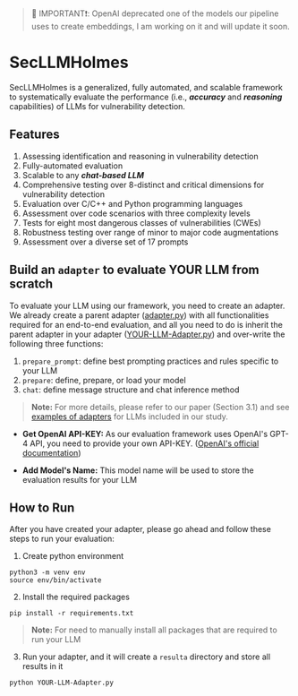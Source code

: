 > 🔴 IMPORTANT❗: OpenAI deprecated one of the models our pipeline uses to create embeddings, I am working on it and will update it soon.
# SecLLMHolmes

SecLLMHolmes is a generalized, fully automated, and scalable framework to systematically evaluate the performance (i.e., ***accuracy*** and ***reasoning*** capabilities) of LLMs for vulnerability detection.

## Features
1. Assessing identification and reasoning in vulnerability detection
2. Fully-automated evaluation
3. Scalable to any ***chat-based LLM***
4. Comprehensive testing over 8-distinct and critical dimensions for vulnerability detection
5. Evaluation over C/C++ and Python programming languages
6. Assessment over code scenarios with three complexity levels
7. Tests for eight most dangerous classes of vulnerabilities (CWEs)
8. Robustness testing over range of minor to major code augmentations
9. Assessment over a diverse set of 17 prompts

## Build an `adapter` to evaluate YOUR LLM from scratch
To evaluate your LLM using our framework, you need to create an adapter. We already create a parent adapter ([adapter.py](https://github.com/saadullah01/SecLLMHolmes/blob/main/adapter.py)) with all functionalities required for an end-to-end evaluation, and all you need to do is inherit the parent adapter in your adapter ([YOUR-LLM-Adapter.py](https://github.com/saadullah01/SecLLMHolmes/blob/main/YOUR-LLM-adapter.py)) and over-write the following three functions:

1. `prepare_prompt`: define best prompting practices and rules specific to your LLM
2. `prepare`: define, prepare, or load your model
3. `chat`: define message structure and chat inference method

> **Note:** For more details, please refer to our paper (Section 3.1) and see [examples of adapters](https://github.com/saadullah01/SecLLMHolmes/tree/main/adapter-examples) for LLMs included in our study.

* **Get OpenAI API-KEY:** As our evaluation framework uses OpenAI's GPT-4 API, you need to provide your own API-KEY. ([OpenAI's official documentation](https://platform.openai.com/docs/quickstart/step-2-set-up-your-api-key))

* **Add Model's Name:** This model name will be used to store the evaluation results for your LLM

## How to Run
After you have created your adapter, please go ahead and follow these steps to run your evaluation:

1. Create python environment
```
python3 -m venv env
source env/bin/activate
```
2. Install the required packages
```
pip install -r requirements.txt
```
> **Note:** For need to manually install all packages that are required to run your LLM
3. Run your adapter, and it will create a `resulta` directory and store all results in it
```
python YOUR-LLM-Adapter.py
```

